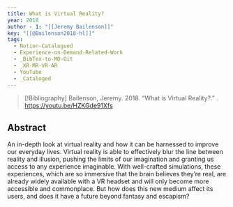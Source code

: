 ```yaml
---
title: What is Virtual Reality?
year: 2018
author - 1: "[[Jeremy Bailenson]]"
key: "[[@Bailenson2018-hl]]"
tags:
  - Notion-Catalogued
  - Experience-on-Demand-Related-Work
  - _BibTex-to-MD-Git
  - _XR-MR-VR-AR
  - YouTube
  - _Cataloged
---
```


> [!Bibliography]
> Bailenson, Jeremy. 2018. “What is Virtual Reality?.” . https://youtu.be/HZKGde91Xfs

## Abstract
An in-depth look at virtual reality and how it can be harnessed to improve our everyday lives. Virtual reality is able to effectively blur the line between reality and illusion, pushing the limits of our imagination and granting us access to any experience imaginable. With well-crafted simulations, these experiences, which are so immersive that the brain believes they’re real, are already widely available with a VR headset and will only become more accessible and commonplace. But how does this new medium affect its users, and does it have a future beyond fantasy and escapism?